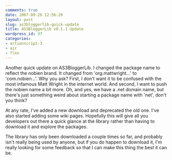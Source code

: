 ```yaml
---
comments: true
date: 2007-09-26 12:56:20
layout: post
slug: as3bloggerlib-quick-update
title: AS3BloggerLib v0.1.1 Update
wordpress_id: 37
categories:
- actionscript-3
- air
- flex
---
```


Another quick update on AS3BloggerLib. I changed the package name to reflect the nobien brand. It changed from 'org.mattwright...' to 'com.nobien...'. Why you ask? First, I don't want it to be confused with the most infamous Matt Wright in the internet world. And second, I want to push the nobien name a bit more. Oh, and yes, we have a .net domain name, but there's just something weird about starting a package name with 'net', don't you think?

At any rate, I've added a new download and deprecated the old one. I've also started adding some wiki pages. Hopefully this will give all you developers out there a quick glance at the library rather than having to download it and explore the packages.

The library has only been downloaded  a couple times so far, and probably isn't really being used by anyone, but if you do happen to download it, I'm really looking for some feedback so that I can make this thing the best it can be.
